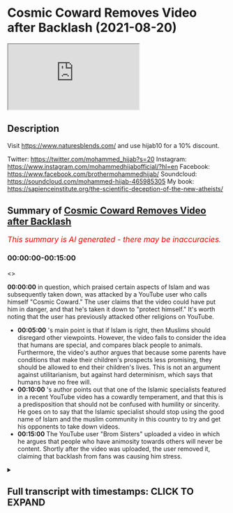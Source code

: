 # Cosmic Coward Removes Video after Backlash (2021-08-20)

<iframe loading='lazy' allow='autoplay' src='https://www.youtube.com/embed/G8Ia9BHpAQk'></iframe>

## Description

Visit <https://www.naturesblends.com/> and use hijab10 for a 10% discount.

Twitter: <https://twitter.com/mohammed_hijab?s=20>
Instagram: <https://www.instagram.com/mohammedhijabofficial/?hl=en>
Facebook: <https://www.facebook.com/brothermohammedhijab/>
Soundcloud: <https://soundcloud.com/mohammed-hijab-465985305>
My book: <https://sapienceinstitute.org/the-scientific-deception-of-the-new-atheists/>

## Summary of [Cosmic Coward Removes Video after Backlash](https://www.youtube.com/watch?v=G8Ia9BHpAQk)

*<span style="color:red; font-size:125%">This summary is AI generated - there may be inaccuracies</span>. [](/)*

### <a onclick="modifyYTiframeseektime('0')">00:00:00-00:15:00</a>

<>

**<a onclick="modifyYTiframeseektime('0')">00:00:00</a>**  in question, which praised certain aspects of Islam and was subsequently taken down, was attacked by a YouTube user who calls himself "Cosmic Coward." The user claims that the video could have put him in danger, and that he's taken it down to "protect himself." It's worth noting that the user has previously attacked other religions on YouTube.

* **<a onclick="modifyYTiframeseektime('300')">00:05:00</a>** 's main point is that if Islam is right, then Muslims should disregard other viewpoints. However, the video fails to consider the idea that humans are special, and compares black people to animals. Furthermore, the video's author argues that because some parents have conditions that make their children's prospects less promising, they should be allowed to end their children's lives. This is not an argument against utilitarianism, but against hard determinism, which says that humans have no free will.
* **<a onclick="modifyYTiframeseektime('600')">00:10:00</a>** 's author points out that one of the Islamic specialists featured in a recent YouTube video has a cowardly temperament, and that this is a predisposition that should not be confused with humility or sincerity. He goes on to say that the Islamic specialist should stop using the good name of Islam and the muslim community in this country to try and get his opponents to take down videos.
* **<a onclick="modifyYTiframeseektime('900')">00:15:00</a>** The YouTube user "Brom Sisters" uploaded a video in which he argues that people who have animosity towards others will never be content. Shortly after the video was uploaded, the user removed it, claiming that backlash from fans was causing him stress.

<details><summary><h2>Full transcript with timestamps: CLICK TO EXPAND</h2></summary>

<a onclick="modifyYTiframeseektime('0')">0:00:00</a> [Music]  
<a onclick="modifyYTiframeseektime('5')">0:00:05</a> is the hijab 10  
<a onclick="modifyYTiframeseektime('6')">0:00:06</a> discount code for 10 percent discount on  
<a onclick="modifyYTiframeseektime('9')">0:00:09</a> a wide range of products including  
<a onclick="modifyYTiframeseektime('11')">0:00:11</a> premium ethiopian black seed products  
<a onclick="modifyYTiframeseektime('13')">0:00:13</a> assalamu alaikum  
<a onclick="modifyYTiframeseektime('15')">0:00:15</a> how are you guys doing i'm joined it's  
<a onclick="modifyYTiframeseektime('17')">0:00:17</a> the champ champ connection here how are  
<a onclick="modifyYTiframeseektime('19')">0:00:19</a> you doing  
<a onclick="modifyYTiframeseektime('20')">0:00:20</a> [Laughter]  
<a onclick="modifyYTiframeseektime('23')">0:00:23</a> so much one letter can make such a big  
<a onclick="modifyYTiframeseektime('24')">0:00:24</a> difference  
<a onclick="modifyYTiframeseektime('27')">0:00:27</a> well one mistake can make such a big  
<a onclick="modifyYTiframeseektime('29')">0:00:29</a> difference and today we're going to be  
<a onclick="modifyYTiframeseektime('30')">0:00:30</a> talking about the the big mistake from  
<a onclick="modifyYTiframeseektime('32')">0:00:32</a> cosmic coward cosmic failure cosmic  
<a onclick="modifyYTiframeseektime('34')">0:00:34</a> coward call him whatever you want to  
<a onclick="modifyYTiframeseektime('36')">0:00:36</a> call him actually to be honest with you  
<a onclick="modifyYTiframeseektime('38')">0:00:38</a> just some time ago maybe it was before  
<a onclick="modifyYTiframeseektime('40')">0:00:40</a> maybe two three weeks ago i made a video  
<a onclick="modifyYTiframeseektime('42')">0:00:42</a> about him actually praising some of what  
<a onclick="modifyYTiframeseektime('44')">0:00:44</a> he was doing because  
<a onclick="modifyYTiframeseektime('45')">0:00:45</a> he was talking about how  
<a onclick="modifyYTiframeseektime('47')">0:00:47</a> voracious he didn't mention this kind of  
<a onclick="modifyYTiframeseektime('49')">0:00:49</a> language but he the contingency argument  
<a onclick="modifyYTiframeseektime('51')">0:00:51</a> was  
<a onclick="modifyYTiframeseektime('52')">0:00:52</a> and how he he sees it as  
<a onclick="modifyYTiframeseektime('54')">0:00:54</a> the absurdity of the infinite regression  
<a onclick="modifyYTiframeseektime('56')">0:00:56</a> whatever now  
<a onclick="modifyYTiframeseektime('58')">0:00:58</a> for some strange reason in fact that we  
<a onclick="modifyYTiframeseektime('60')">0:01:00</a> can both comment on he's decided to  
<a onclick="modifyYTiframeseektime('62')">0:01:02</a> attack the muslim community again yes  
<a onclick="modifyYTiframeseektime('65')">0:01:05</a> and before we talk about him attacking  
<a onclick="modifyYTiframeseektime('67')">0:01:07</a> the muslim community let's really  
<a onclick="modifyYTiframeseektime('69')">0:01:09</a> distinguish because the video that he  
<a onclick="modifyYTiframeseektime('70')">0:01:10</a> took down okay which he initially had up  
<a onclick="modifyYTiframeseektime('74')">0:01:14</a> was why is islam so sensitive or  
<a onclick="modifyYTiframeseektime('76')">0:01:16</a> something to that effect right yes  
<a onclick="modifyYTiframeseektime('78')">0:01:18</a> islam here he's not talking about if you  
<a onclick="modifyYTiframeseektime('80')">0:01:20</a> like the religion he's talking he is  
<a onclick="modifyYTiframeseektime('82')">0:01:22</a> talking about muslim people because he  
<a onclick="modifyYTiframeseektime('83')">0:01:23</a> actually mentions  
<a onclick="modifyYTiframeseektime('84')">0:01:24</a> muslims and their reactions to uh  
<a onclick="modifyYTiframeseektime('88')">0:01:28</a> certain things that provocations or  
<a onclick="modifyYTiframeseektime('89')">0:01:29</a> whatever it is  
<a onclick="modifyYTiframeseektime('91')">0:01:31</a> this ungrammatical use of the word islam  
<a onclick="modifyYTiframeseektime('95')">0:01:35</a> to refer to muslim people this  
<a onclick="modifyYTiframeseektime('97')">0:01:37</a> ungrammatical use  
<a onclick="modifyYTiframeseektime('99')">0:01:39</a> is a commonplace usage  
<a onclick="modifyYTiframeseektime('102')">0:01:42</a> among people on the alt-right people on  
<a onclick="modifyYTiframeseektime('103')">0:01:43</a> the even the far right  
<a onclick="modifyYTiframeseektime('105')">0:01:45</a> that try  
<a onclick="modifyYTiframeseektime('107')">0:01:47</a> maybe disguise their islamophobia  
<a onclick="modifyYTiframeseektime('108')">0:01:48</a> disguise their  
<a onclick="modifyYTiframeseektime('110')">0:01:50</a> the the hasty generalizations against  
<a onclick="modifyYTiframeseektime('113')">0:01:53</a> know it's like tommy robinson you know i  
<a onclick="modifyYTiframeseektime('114')">0:01:54</a> don't have a problem with the muslims  
<a onclick="modifyYTiframeseektime('115')">0:01:55</a> this is islam right right but to be  
<a onclick="modifyYTiframeseektime('118')">0:01:58</a> completely honest with you you mentioned  
<a onclick="modifyYTiframeseektime('119')">0:01:59</a> tommy robinson right  
<a onclick="modifyYTiframeseektime('121')">0:02:01</a> he wasn't as cowardly as this i mean he  
<a onclick="modifyYTiframeseektime('123')">0:02:03</a> wouldn't he wouldn't pop a video and  
<a onclick="modifyYTiframeseektime('124')">0:02:04</a> then put it down and say because of  
<a onclick="modifyYTiframeseektime('126')">0:02:06</a> safety concern you couldn't imagine that  
<a onclick="modifyYTiframeseektime('127')">0:02:07</a> that was nonsense yeah imagine imagine  
<a onclick="modifyYTiframeseektime('129')">0:02:09</a> totally put on a video yeah and putting  
<a onclick="modifyYTiframeseektime('131')">0:02:11</a> it taking it down at least he had a  
<a onclick="modifyYTiframeseektime('133')">0:02:13</a> degree of being rough and ready like you  
<a onclick="modifyYTiframeseektime('135')">0:02:15</a> know he had a certain level of  
<a onclick="modifyYTiframeseektime('138')">0:02:18</a> courageousness and you can say in the  
<a onclick="modifyYTiframeseektime('139')">0:02:19</a> twitter level he did a certain level of  
<a onclick="modifyYTiframeseektime('141')">0:02:21</a> courageousness that this little boy  
<a onclick="modifyYTiframeseektime('143')">0:02:23</a> doesn't unfortunately does not have they  
<a onclick="modifyYTiframeseektime('144')">0:02:24</a> do also have something in common you  
<a onclick="modifyYTiframeseektime('145')">0:02:25</a> know tommy robinson and katie hopkins  
<a onclick="modifyYTiframeseektime('148')">0:02:28</a> and all these people they have something  
<a onclick="modifyYTiframeseektime('149')">0:02:29</a> in common they use the fear factor yeah  
<a onclick="modifyYTiframeseektime('151')">0:02:31</a> and that's exactly what he's done it's  
<a onclick="modifyYTiframeseektime('152')">0:02:32</a> very strange because it's a fallacy of a  
<a onclick="modifyYTiframeseektime('154')">0:02:34</a> circular argument and it's a  
<a onclick="modifyYTiframeseektime('155')">0:02:35</a> self-fulfilled prophecy i'm not saying  
<a onclick="modifyYTiframeseektime('157')">0:02:37</a> he claimed these or  
<a onclick="modifyYTiframeseektime('158')">0:02:38</a> what i'm trying to say is he puts a  
<a onclick="modifyYTiframeseektime('160')">0:02:40</a> video up and he says why islam so  
<a onclick="modifyYTiframeseektime('162')">0:02:42</a> sensitive and you know muslims do all  
<a onclick="modifyYTiframeseektime('164')">0:02:44</a> kinds of burn places bomb places etc and  
<a onclick="modifyYTiframeseektime('166')">0:02:46</a> then it takes this video down so it's  
<a onclick="modifyYTiframeseektime('167')">0:02:47</a> like it's like it's pretty nice  
<a onclick="modifyYTiframeseektime('169')">0:02:49</a> i'm proving my own point but i made the  
<a onclick="modifyYTiframeseektime('170')">0:02:50</a> video it got about 300 000 views i'll  
<a onclick="modifyYTiframeseektime('172')">0:02:52</a> take it down now because i'm under fret  
<a onclick="modifyYTiframeseektime('174')">0:02:54</a> i mean was he under threat when he made  
<a onclick="modifyYTiframeseektime('176')">0:02:56</a> certain statements which you're going to  
<a onclick="modifyYTiframeseektime('177')">0:02:57</a> mention you know well actually you know  
<a onclick="modifyYTiframeseektime('178')">0:02:58</a> this is a good point because if he was  
<a onclick="modifyYTiframeseektime('180')">0:03:00</a> so scared about his safety why doesn't  
<a onclick="modifyYTiframeseektime('182')">0:03:02</a> he take his other video down which is  
<a onclick="modifyYTiframeseektime('184')">0:03:04</a> which he's actually insulting the  
<a onclick="modifyYTiframeseektime('185')">0:03:05</a> prophet muhammad  
<a onclick="modifyYTiframeseektime('186')">0:03:06</a> so he mounted quote and abused yes  
<a onclick="modifyYTiframeseektime('190')">0:03:10</a> he still got that one up so that one's  
<a onclick="modifyYTiframeseektime('192')">0:03:12</a> more dangerous if you're talking about  
<a onclick="modifyYTiframeseektime('193')">0:03:13</a> threat levels yeah i would have thought  
<a onclick="modifyYTiframeseektime('195')">0:03:15</a> that one would be the one to take down  
<a onclick="modifyYTiframeseektime('196')">0:03:16</a> or even worse according muslim woman in  
<a onclick="modifyYTiframeseektime('198')">0:03:18</a> bags yeah i mean i'm somalian women  
<a onclick="modifyYTiframeseektime('200')">0:03:20</a> somali women in bags is especially you  
<a onclick="modifyYTiframeseektime('202')">0:03:22</a> know me i'll be honest with you you've  
<a onclick="modifyYTiframeseektime('203')">0:03:23</a> got to be careful of the somalian  
<a onclick="modifyYTiframeseektime('204')">0:03:24</a> sisters you know what i'm saying  
<a onclick="modifyYTiframeseektime('206')">0:03:26</a> i'm telling you you know especially if  
<a onclick="modifyYTiframeseektime('207')">0:03:27</a> you're saying they're in bed some other  
<a onclick="modifyYTiframeseektime('208')">0:03:28</a> sisters can you know give you a little  
<a onclick="modifyYTiframeseektime('210')">0:03:30</a> you know the point here is this you was  
<a onclick="modifyYTiframeseektime('212')">0:03:32</a> brave then yeah what have you become a  
<a onclick="modifyYTiframeseektime('213')">0:03:33</a> coward now is it what the meat that  
<a onclick="modifyYTiframeseektime('215')">0:03:35</a> you're not eating you're vegan now is it  
<a onclick="modifyYTiframeseektime('216')">0:03:36</a> has an effect on your testosterone  
<a onclick="modifyYTiframeseektime('220')">0:03:40</a> is it that is it the the b12 and the  
<a onclick="modifyYTiframeseektime('222')">0:03:42</a> iron deficiency that oxygen doesn't  
<a onclick="modifyYTiframeseektime('223')">0:03:43</a> happen  
<a onclick="modifyYTiframeseektime('224')">0:03:44</a> what is  
<a onclick="modifyYTiframeseektime('226')">0:03:46</a> let's say something right yeah some  
<a onclick="modifyYTiframeseektime('227')">0:03:47</a> muslims will come and say why are you  
<a onclick="modifyYTiframeseektime('228')">0:03:48</a> treating this guy like this and it's the  
<a onclick="modifyYTiframeseektime('229')">0:03:49</a> same muslims that they don't mind being  
<a onclick="modifyYTiframeseektime('231')">0:03:51</a> slapped up quite frankly  
<a onclick="modifyYTiframeseektime('233')">0:03:53</a> and to be honest that's you guys yeah  
<a onclick="modifyYTiframeseektime('235')">0:03:55</a> yeah yeah this man  
<a onclick="modifyYTiframeseektime('237')">0:03:57</a> is language yeah look this man clearly  
<a onclick="modifyYTiframeseektime('239')">0:03:59</a> doesn't mind throwing you and your  
<a onclick="modifyYTiframeseektime('240')">0:04:00</a> family and your community under the bus  
<a onclick="modifyYTiframeseektime('242')">0:04:02</a> okay he's done that already how many  
<a onclick="modifyYTiframeseektime('244')">0:04:04</a> videos does he have to make not just  
<a onclick="modifyYTiframeseektime('245')">0:04:05</a> about islam yeah and about the prophet  
<a onclick="modifyYTiframeseektime('247')">0:04:07</a> muhammad but about you and your  
<a onclick="modifyYTiframeseektime('249')">0:04:09</a> community and how you act he's hastily  
<a onclick="modifyYTiframeseektime('251')">0:04:11</a> generalizing 1.8 billion people exactly  
<a onclick="modifyYTiframeseektime('253')">0:04:13</a> you know speaking about islam  
<a onclick="modifyYTiframeseektime('255')">0:04:15</a> really intending muslims and he  
<a onclick="modifyYTiframeseektime('256')">0:04:16</a> mentioned the word muslims few times in  
<a onclick="modifyYTiframeseektime('258')">0:04:18</a> the video now of course and the funny  
<a onclick="modifyYTiframeseektime('259')">0:04:19</a> thing is is his comeback he makes it  
<a onclick="modifyYTiframeseektime('261')">0:04:21</a> very clear which is very bizarre i'm he  
<a onclick="modifyYTiframeseektime('263')">0:04:23</a> goes cosmic is back why are you not back  
<a onclick="modifyYTiframeseektime('265')">0:04:25</a> with the video attacking christianity  
<a onclick="modifyYTiframeseektime('267')">0:04:27</a> have you got is that on twitter he said  
<a onclick="modifyYTiframeseektime('268')">0:04:28</a> he deleted it oh he deleted it on  
<a onclick="modifyYTiframeseektime('270')">0:04:30</a> twitter  
<a onclick="modifyYTiframeseektime('271')">0:04:31</a> what i remember what he showed me was  
<a onclick="modifyYTiframeseektime('272')">0:04:32</a> that he was saying something effect of  
<a onclick="modifyYTiframeseektime('274')">0:04:34</a> um  
<a onclick="modifyYTiframeseektime('274')">0:04:34</a> the old cosmic and here's one for you  
<a onclick="modifyYTiframeseektime('276')">0:04:36</a> guys no no that's what i'm trying to do  
<a onclick="modifyYTiframeseektime('278')">0:04:38</a> it's like the fans were saying can we  
<a onclick="modifyYTiframeseektime('280')">0:04:40</a> get exactly what you said he i i've got  
<a onclick="modifyYTiframeseektime('282')">0:04:42</a> it here  
<a onclick="modifyYTiframeseektime('283')">0:04:43</a> yeah because from what i know he was  
<a onclick="modifyYTiframeseektime('285')">0:04:45</a> basically saying like you guys were  
<a onclick="modifyYTiframeseektime('287')">0:04:47</a> asking here's the old cosmic background  
<a onclick="modifyYTiframeseektime('289')">0:04:49</a> because people fed up with his vegan  
<a onclick="modifyYTiframeseektime('290')">0:04:50</a> videos  
<a onclick="modifyYTiframeseektime('291')">0:04:51</a> so the thing is if you can find that  
<a onclick="modifyYTiframeseektime('293')">0:04:53</a> i got it here i got it i got it i got it  
<a onclick="modifyYTiframeseektime('294')">0:04:54</a> right he goes people keep telling me  
<a onclick="modifyYTiframeseektime('296')">0:04:56</a> that they miss the old skeptic yeah  
<a onclick="modifyYTiframeseektime('298')">0:04:58</a> well here you go here you go i guess so  
<a onclick="modifyYTiframeseektime('300')">0:05:00</a> it's like he's a slave to his uh exactly  
<a onclick="modifyYTiframeseektime('302')">0:05:02</a> no need to not only that it just shows  
<a onclick="modifyYTiframeseektime('304')">0:05:04</a> how islamophobic you are because you  
<a onclick="modifyYTiframeseektime('307')">0:05:07</a> coming back mean it didn't mean that hey  
<a onclick="modifyYTiframeseektime('309')">0:05:09</a> cosmic's back with um you know an  
<a onclick="modifyYTiframeseektime('311')">0:05:11</a> intellectual  
<a onclick="modifyYTiframeseektime('312')">0:05:12</a> and scrutinizing whatever it may be  
<a onclick="modifyYTiframeseektime('314')">0:05:14</a> different topics he discusses with he  
<a onclick="modifyYTiframeseektime('316')">0:05:16</a> goes straight for islam absolutely and  
<a onclick="modifyYTiframeseektime('318')">0:05:18</a> why why islam  
<a onclick="modifyYTiframeseektime('320')">0:05:20</a> and he got a big backlash from his  
<a onclick="modifyYTiframeseektime('321')">0:05:21</a> followers  
<a onclick="modifyYTiframeseektime('322')">0:05:22</a> even saw them  
<a onclick="modifyYTiframeseektime('325')">0:05:25</a> which i'll tell you is actually  
<a onclick="modifyYTiframeseektime('326')">0:05:26</a> something in the quran this video fails  
<a onclick="modifyYTiframeseektime('328')">0:05:28</a> to consider the fundamental point yeah  
<a onclick="modifyYTiframeseektime('330')">0:05:30</a> what if islam was actually right if if  
<a onclick="modifyYTiframeseektime('333')">0:05:33</a> if muhammad was actually allah's prophet  
<a onclick="modifyYTiframeseektime('336')">0:05:36</a> they would be justified in in  
<a onclick="modifyYTiframeseektime('337')">0:05:37</a> disregarding other viewpoints  
<a onclick="modifyYTiframeseektime('341')">0:05:41</a> yeah so the point is that is a good  
<a onclick="modifyYTiframeseektime('342')">0:05:42</a> point because the thing is this is not  
<a onclick="modifyYTiframeseektime('344')">0:05:44</a> actually a logical argument against  
<a onclick="modifyYTiframeseektime('346')">0:05:46</a> islam he's just trying to create a shock  
<a onclick="modifyYTiframeseektime('348')">0:05:48</a> factor yes against islam but then if we  
<a onclick="modifyYTiframeseektime('350')">0:05:50</a> want to create shock factors he's he's  
<a onclick="modifyYTiframeseektime('352')">0:05:52</a> had peter singer who's one of the  
<a onclick="modifyYTiframeseektime('354')">0:05:54</a> leading utilitarians  
<a onclick="modifyYTiframeseektime('356')">0:05:56</a> um  
<a onclick="modifyYTiframeseektime('357')">0:05:57</a> he actually he's one of the top  
<a onclick="modifyYTiframeseektime('359')">0:05:59</a> scholars of utilitarianism and and he  
<a onclick="modifyYTiframeseektime('362')">0:06:02</a> mentions  
<a onclick="modifyYTiframeseektime('363')">0:06:03</a> you know let me actually get exactly  
<a onclick="modifyYTiframeseektime('365')">0:06:05</a> what he mentions he compares basically  
<a onclick="modifyYTiframeseektime('367')">0:06:07</a> black people african people slaves  
<a onclick="modifyYTiframeseektime('370')">0:06:10</a> in the slave trade to animal suffering  
<a onclick="modifyYTiframeseektime('372')">0:06:12</a> and he's got this in his channel right  
<a onclick="modifyYTiframeseektime('374')">0:06:14</a> he doesn't even challenge it enough  
<a onclick="modifyYTiframeseektime('376')">0:06:16</a> because remember they don't take the  
<a onclick="modifyYTiframeseektime('378')">0:06:18</a> premise of human exceptionalism for  
<a onclick="modifyYTiframeseektime('380')">0:06:20</a> granted the idea that human is special  
<a onclick="modifyYTiframeseektime('381')">0:06:21</a> is differentiate from the animal uh the  
<a onclick="modifyYTiframeseektime('384')">0:06:24</a> human being is the friendship from an  
<a onclick="modifyYTiframeseektime('385')">0:06:25</a> animal that's obviously we believe in  
<a onclick="modifyYTiframeseektime('387')">0:06:27</a> that  
<a onclick="modifyYTiframeseektime('388')">0:06:28</a> we believe in the quran  
<a onclick="modifyYTiframeseektime('392')">0:06:32</a> you know the quran states that we have  
<a onclick="modifyYTiframeseektime('394')">0:06:34</a> exalted  
<a onclick="modifyYTiframeseektime('395')">0:06:35</a> the child of adam we have exalted human  
<a onclick="modifyYTiframeseektime('397')">0:06:37</a> being yeah  
<a onclick="modifyYTiframeseektime('398')">0:06:38</a> you know  
<a onclick="modifyYTiframeseektime('399')">0:06:39</a> this is human exceptionalism in the  
<a onclick="modifyYTiframeseektime('401')">0:06:41</a> quran we have an uh you know a moral  
<a onclick="modifyYTiframeseektime('404')">0:06:44</a> human exceptionism they don't have it so  
<a onclick="modifyYTiframeseektime('406')">0:06:46</a> they can compare black people no problem  
<a onclick="modifyYTiframeseektime('408')">0:06:48</a> with animals  
<a onclick="modifyYTiframeseektime('409')">0:06:49</a> they have track record of doing this  
<a onclick="modifyYTiframeseektime('410')">0:06:50</a> kind of thing um talking about somali  
<a onclick="modifyYTiframeseektime('412')">0:06:52</a> and women african people you know and  
<a onclick="modifyYTiframeseektime('415')">0:06:55</a> these kind of things and that shows the  
<a onclick="modifyYTiframeseektime('417')">0:06:57</a> extent to which that they have this kind  
<a onclick="modifyYTiframeseektime('418')">0:06:58</a> of western gaze orientalizing  
<a onclick="modifyYTiframeseektime('420')">0:07:00</a> orientalizing you know uh looking at  
<a onclick="modifyYTiframeseektime('422')">0:07:02</a> these other look why don't you compare  
<a onclick="modifyYTiframeseektime('424')">0:07:04</a> white people with uh with animals why  
<a onclick="modifyYTiframeseektime('426')">0:07:06</a> did i have to be the african example  
<a onclick="modifyYTiframeseektime('428')">0:07:08</a> you know that's right you know and  
<a onclick="modifyYTiframeseektime('430')">0:07:10</a> there's there's another thing as well  
<a onclick="modifyYTiframeseektime('431')">0:07:11</a> which i wish i want to add on on this  
<a onclick="modifyYTiframeseektime('433')">0:07:13</a> point which is that um  
<a onclick="modifyYTiframeseektime('436')">0:07:16</a> peter singer since we're talking about  
<a onclick="modifyYTiframeseektime('437')">0:07:17</a> him right listen to what he says this is  
<a onclick="modifyYTiframeseektime('439')">0:07:19</a> something that um he writes in his book  
<a onclick="modifyYTiframeseektime('442')">0:07:22</a> it's called practical ethics yeah  
<a onclick="modifyYTiframeseektime('444')">0:07:24</a> he says he he says this man that he had  
<a onclick="modifyYTiframeseektime('446')">0:07:26</a> on his podcast and he didn't even  
<a onclick="modifyYTiframeseektime('448')">0:07:28</a> challenge him all these points by the  
<a onclick="modifyYTiframeseektime('449')">0:07:29</a> way it's one of the most can we talk  
<a onclick="modifyYTiframeseektime('450')">0:07:30</a> about shock factor he's creating this  
<a onclick="modifyYTiframeseektime('453')">0:07:33</a> this this monster of the muslim world  
<a onclick="modifyYTiframeseektime('455')">0:07:35</a> and the monster of islam  
<a onclick="modifyYTiframeseektime('459')">0:07:39</a> the the the very um  
<a onclick="modifyYTiframeseektime('462')">0:07:42</a> school of thought if you like ethical  
<a onclick="modifyYTiframeseektime('464')">0:07:44</a> school of thought which he sympathizes  
<a onclick="modifyYTiframeseektime('466')">0:07:46</a> with  
<a onclick="modifyYTiframeseektime('467')">0:07:47</a> and has people coming on who are  
<a onclick="modifyYTiframeseektime('469')">0:07:49</a> scholars off right in fact leading  
<a onclick="modifyYTiframeseektime('471')">0:07:51</a> scholars off  
<a onclick="modifyYTiframeseektime('472')">0:07:52</a> this is what ps uh singer says listen he  
<a onclick="modifyYTiframeseektime('475')">0:07:55</a> says the child's life  
<a onclick="modifyYTiframeseektime('477')">0:07:57</a> prospects significantly less promising  
<a onclick="modifyYTiframeseektime('479')">0:07:59</a> than those of a normal child  
<a onclick="modifyYTiframeseektime('481')">0:08:01</a> and then he says he has argued that  
<a onclick="modifyYTiframeseektime('482')">0:08:02</a> parents are those children this is not  
<a onclick="modifyYTiframeseektime('484')">0:08:04</a> his words but this is what the person is  
<a onclick="modifyYTiframeseektime('485')">0:08:05</a> writing in the in the article  
<a onclick="modifyYTiframeseektime('487')">0:08:07</a> of those with those conditions should be  
<a onclick="modifyYTiframeseektime('489')">0:08:09</a> allowed to end the child's life and it's  
<a onclick="modifyYTiframeseektime('490')">0:08:10</a> in the guardian this is not an argument  
<a onclick="modifyYTiframeseektime('492')">0:08:12</a> against utilitarianism as being right or  
<a onclick="modifyYTiframeseektime('494')">0:08:14</a> wrong  
<a onclick="modifyYTiframeseektime('495')">0:08:15</a> likewise mentioning the classical laws  
<a onclick="modifyYTiframeseektime('497')">0:08:17</a> of apostasy is not an argument of islam  
<a onclick="modifyYTiframeseektime('499')">0:08:19</a> being right and wrong yeah  
<a onclick="modifyYTiframeseektime('501')">0:08:21</a> even if look if we accept his premise  
<a onclick="modifyYTiframeseektime('503')">0:08:23</a> muslims and islam are sensitive yeah  
<a onclick="modifyYTiframeseektime('505')">0:08:25</a> does that make them wrong exactly it  
<a onclick="modifyYTiframeseektime('507')">0:08:27</a> doesn't you see now you have to with  
<a onclick="modifyYTiframeseektime('509')">0:08:29</a> your subjective morality  
<a onclick="modifyYTiframeseektime('511')">0:08:31</a> you have to now prove that being  
<a onclick="modifyYTiframeseektime('512')">0:08:32</a> sensitive  
<a onclick="modifyYTiframeseektime('513')">0:08:33</a> is he not hardcore  
<a onclick="modifyYTiframeseektime('515')">0:08:35</a> right good point before this that's the  
<a onclick="modifyYTiframeseektime('517')">0:08:37</a> case  
<a onclick="modifyYTiframeseektime('522')">0:08:42</a> but this point here was yeah  
<a onclick="modifyYTiframeseektime('524')">0:08:44</a> that's a very good point but the if he  
<a onclick="modifyYTiframeseektime('526')">0:08:46</a> hasn't gone objective standard yeah on  
<a onclick="modifyYTiframeseektime('528')">0:08:48</a> what basis is  
<a onclick="modifyYTiframeseektime('530')">0:08:50</a> can he prove yeah that  
<a onclick="modifyYTiframeseektime('532')">0:08:52</a> being almost being sensitive in his  
<a onclick="modifyYTiframeseektime('534')">0:08:54</a> words is a bad thing and if it's not  
<a onclick="modifyYTiframeseektime('535')">0:08:55</a> about things that's a superfluous it's  
<a onclick="modifyYTiframeseektime('537')">0:08:57</a> superfluous  
<a onclick="modifyYTiframeseektime('539')">0:08:59</a> absolutely not so the second thing you  
<a onclick="modifyYTiframeseektime('541')">0:09:01</a> should mention is very good point which  
<a onclick="modifyYTiframeseektime('543')">0:09:03</a> is that he is determined he's a hard  
<a onclick="modifyYTiframeseektime('545')">0:09:05</a> determinist  
<a onclick="modifyYTiframeseektime('546')">0:09:06</a> hard determinist really don't have a  
<a onclick="modifyYTiframeseektime('548')">0:09:08</a> case to make about morality at all  
<a onclick="modifyYTiframeseektime('550')">0:09:10</a> because hard determinists are saying  
<a onclick="modifyYTiframeseektime('551')">0:09:11</a> basically let's explain this they're  
<a onclick="modifyYTiframeseektime('553')">0:09:13</a> they are saying that there's an  
<a onclick="modifyYTiframeseektime('554')">0:09:14</a> antecedent causal chain  
<a onclick="modifyYTiframeseektime('557')">0:09:17</a> of uh uh you know of causes before  
<a onclick="modifyYTiframeseektime('560')">0:09:20</a> that basically render what's happening  
<a onclick="modifyYTiframeseektime('562')">0:09:22</a> with the human being as some kind of  
<a onclick="modifyYTiframeseektime('563')">0:09:23</a> ventriloquism right we are forced to do  
<a onclick="modifyYTiframeseektime('567')">0:09:27</a> what we are doing even the thoughts that  
<a onclick="modifyYTiframeseektime('568')">0:09:28</a> i have i am forced to have them i don't  
<a onclick="modifyYTiframeseektime('570')">0:09:30</a> have any free will at all  
<a onclick="modifyYTiframeseektime('573')">0:09:33</a> this is the argument that sam harris  
<a onclick="modifyYTiframeseektime('574')">0:09:34</a> made and daniel dennett who's a  
<a onclick="modifyYTiframeseektime('576')">0:09:36</a> compatibilist he refutes him on this  
<a onclick="modifyYTiframeseektime('578')">0:09:38</a> actually right the point i'm making is  
<a onclick="modifyYTiframeseektime('579')">0:09:39</a> if you are a determinist you have no  
<a onclick="modifyYTiframeseektime('581')">0:09:41</a> claim to morality at all and not only  
<a onclick="modifyYTiframeseektime('583')">0:09:43</a> that you can't put blame on anyone yes  
<a onclick="modifyYTiframeseektime('585')">0:09:45</a> like you've mentioned right you just  
<a onclick="modifyYTiframeseektime('586')">0:09:46</a> said this  
<a onclick="modifyYTiframeseektime('587')">0:09:47</a> because if you put blame on what basis  
<a onclick="modifyYTiframeseektime('589')">0:09:49</a> they are being forced by antecedent  
<a onclick="modifyYTiframeseektime('591')">0:09:51</a> causal uh things so  
<a onclick="modifyYTiframeseektime('593')">0:09:53</a> the the video is sloppy i think he knows  
<a onclick="modifyYTiframeseektime('596')">0:09:56</a> because i mean he says he's especially  
<a onclick="modifyYTiframeseektime('599')">0:09:59</a> he told sabor ahmed you know he told me  
<a onclick="modifyYTiframeseektime('601')">0:10:01</a> he wants to specialize in islam and in  
<a onclick="modifyYTiframeseektime('603')">0:10:03</a> the video that you refuted in a very  
<a onclick="modifyYTiframeseektime('604')">0:10:04</a> good way by the way and i i suggest  
<a onclick="modifyYTiframeseektime('606')">0:10:06</a> everyone goes on your channel and watch  
<a onclick="modifyYTiframeseektime('607')">0:10:07</a> the video because it's more detailed  
<a onclick="modifyYTiframeseektime('608')">0:10:08</a> than this one  
<a onclick="modifyYTiframeseektime('610')">0:10:10</a> because he tried putting the video down  
<a onclick="modifyYTiframeseektime('611')">0:10:11</a> i suggest people go on his channel and  
<a onclick="modifyYTiframeseektime('613')">0:10:13</a> see what kind of ridiculous comments he  
<a onclick="modifyYTiframeseektime('614')">0:10:14</a> made and ali that was refuting him so  
<a onclick="modifyYTiframeseektime('616')">0:10:16</a> rahman  
<a onclick="modifyYTiframeseektime('618')">0:10:18</a> he is a  
<a onclick="modifyYTiframeseektime('620')">0:10:20</a> islamic specialist he wants to  
<a onclick="modifyYTiframeseektime('621')">0:10:21</a> specialize in islam and the university  
<a onclick="modifyYTiframeseektime('622')">0:10:22</a> of oxford right  
<a onclick="modifyYTiframeseektime('623')">0:10:23</a> but then but then as you mentioned in  
<a onclick="modifyYTiframeseektime('625')">0:10:25</a> your video near the end of the video  
<a onclick="modifyYTiframeseektime('628')">0:10:28</a> he says in the quran there's some kind  
<a onclick="modifyYTiframeseektime('629')">0:10:29</a> of punishment for apostles in the quran  
<a onclick="modifyYTiframeseektime('630')">0:10:30</a> right yeah there is nothing  
<a onclick="modifyYTiframeseektime('632')">0:10:32</a> this shows you haven't even read the  
<a onclick="modifyYTiframeseektime('633')">0:10:33</a> quran yeah how can you specialize yeah  
<a onclick="modifyYTiframeseektime('636')">0:10:36</a> you haven't even read it in english  
<a onclick="modifyYTiframeseektime('637')">0:10:37</a> exactly yeah forget about memorizing it  
<a onclick="modifyYTiframeseektime('639')">0:10:39</a> yeah forget about memorizing it we're  
<a onclick="modifyYTiframeseektime('642')">0:10:42</a> we're told off we're not memorizing it  
<a onclick="modifyYTiframeseektime('643')">0:10:43</a> properly not only that and he believes  
<a onclick="modifyYTiframeseektime('644')">0:10:44</a> he believes which had refuted that  
<a onclick="modifyYTiframeseektime('647')">0:10:47</a> non-muslims have to have unconditional  
<a onclick="modifyYTiframeseektime('649')">0:10:49</a> love to the prophet and we know one  
<a onclick="modifyYTiframeseektime('651')">0:10:51</a> example of the treaty of  
<a onclick="modifyYTiframeseektime('652')">0:10:52</a> that when um  
<a onclick="modifyYTiframeseektime('655')">0:10:55</a> the treaty done with right right  
<a onclick="modifyYTiframeseektime('657')">0:10:57</a> um  
<a onclick="modifyYTiframeseektime('658')">0:10:58</a> uh  
<a onclick="modifyYTiframeseektime('661')">0:11:01</a> he came and he said we don't see you as  
<a onclick="modifyYTiframeseektime('662')">0:11:02</a> a prophet of god and he said to ali the  
<a onclick="modifyYTiframeseektime('664')">0:11:04</a> process take my name off ali didn't even  
<a onclick="modifyYTiframeseektime('667')">0:11:07</a> even want to take you off i think he  
<a onclick="modifyYTiframeseektime('668')">0:11:08</a> knows this  
<a onclick="modifyYTiframeseektime('670')">0:11:10</a> come on  
<a onclick="modifyYTiframeseektime('671')">0:11:11</a> no no i think no i'm not giving him an  
<a onclick="modifyYTiframeseektime('673')">0:11:13</a> excuse you are i'm saying that someone  
<a onclick="modifyYTiframeseektime('675')">0:11:15</a> who goes to university of oxford he  
<a onclick="modifyYTiframeseektime('676')">0:11:16</a> doesn't know someone who no but you know  
<a onclick="modifyYTiframeseektime('678')">0:11:18</a> maybe it's true maybe but i'm sure he  
<a onclick="modifyYTiframeseektime('680')">0:11:20</a> has not been taught to this effect this  
<a onclick="modifyYTiframeseektime('682')">0:11:22</a> is this is not just a shame to him it's  
<a onclick="modifyYTiframeseektime('684')">0:11:24</a> a shame to the institution it's a shame  
<a onclick="modifyYTiframeseektime('686')">0:11:26</a> to the university that that he studied  
<a onclick="modifyYTiframeseektime('688')">0:11:28</a> in you cannot shame your university like  
<a onclick="modifyYTiframeseektime('690')">0:11:30</a> this by by speaking about islam in such  
<a onclick="modifyYTiframeseektime('693')">0:11:33</a> a way that you don't even know you're  
<a onclick="modifyYTiframeseektime('695')">0:11:35</a> mentioning things that are in the holy  
<a onclick="modifyYTiframeseektime('696')">0:11:36</a> book well maybe that's why  
<a onclick="modifyYTiframeseektime('697')">0:11:37</a> i'm not even in the holy well maybe  
<a onclick="modifyYTiframeseektime('698')">0:11:38</a> maybe that was i think he's a very  
<a onclick="modifyYTiframeseektime('700')">0:11:40</a> clever man he took the video down and  
<a onclick="modifyYTiframeseektime('701')">0:11:41</a> blamed on security reasons because if  
<a onclick="modifyYTiframeseektime('703')">0:11:43</a> you think about it there's too many  
<a onclick="modifyYTiframeseektime('704')">0:11:44</a> fallacies everyone does it yeah if you  
<a onclick="modifyYTiframeseektime('706')">0:11:46</a> have two options you're going to be  
<a onclick="modifyYTiframeseektime('707')">0:11:47</a> intellectually dishonest and embarrass  
<a onclick="modifyYTiframeseektime('709')">0:11:49</a> yourself and we know he doesn't like  
<a onclick="modifyYTiframeseektime('710')">0:11:50</a> scrutiny yeah because of course  
<a onclick="modifyYTiframeseektime('712')">0:11:52</a> yeah or you're going to say you know  
<a onclick="modifyYTiframeseektime('713')">0:11:53</a> what actually  
<a onclick="modifyYTiframeseektime('714')">0:11:54</a> what does everyone like what's  
<a onclick="modifyYTiframeseektime('717')">0:11:57</a> i had to take it down oh my gosh  
<a onclick="modifyYTiframeseektime('719')">0:11:59</a> cosmic's video was good but he took it  
<a onclick="modifyYTiframeseektime('720')">0:12:00</a> down with difference that's what the  
<a onclick="modifyYTiframeseektime('721')">0:12:01</a> hell he flipped and he's a coward  
<a onclick="modifyYTiframeseektime('723')">0:12:03</a> because and this is the last thing why  
<a onclick="modifyYTiframeseektime('724')">0:12:04</a> is if he lost his food too much freedom  
<a onclick="modifyYTiframeseektime('726')">0:12:06</a> speech so much why is he coming  
<a onclick="modifyYTiframeseektime('728')">0:12:08</a> practically desperately in a desperate  
<a onclick="modifyYTiframeseektime('730')">0:12:10</a> scurry trying to get me to take a video  
<a onclick="modifyYTiframeseektime('731')">0:12:11</a> down yeah a small video of him in sabor  
<a onclick="modifyYTiframeseektime('733')">0:12:13</a> ahmad yeah where ah schools him  
<a onclick="modifyYTiframeseektime('735')">0:12:15</a> basically right uh atheists rattled why  
<a onclick="modifyYTiframeseektime('738')">0:12:18</a> blaming him  
<a onclick="modifyYTiframeseektime('741')">0:12:21</a> he was threatening me illegally i said  
<a onclick="modifyYTiframeseektime('743')">0:12:23</a> okay look what is it  
<a onclick="modifyYTiframeseektime('745')">0:12:25</a> we went through a privacy thing we went  
<a onclick="modifyYTiframeseektime('746')">0:12:26</a> through a whole process  
<a onclick="modifyYTiframeseektime('747')">0:12:27</a> he lost sorry that youtube against him  
<a onclick="modifyYTiframeseektime('750')">0:12:30</a> my video is still up it's on a hundred  
<a onclick="modifyYTiframeseektime('751')">0:12:31</a> thousand views almost yeah yeah yeah  
<a onclick="modifyYTiframeseektime('753')">0:12:33</a> that's why he wants to give that to a  
<a onclick="modifyYTiframeseektime('754')">0:12:34</a> million that's it that's good yeah yeah  
<a onclick="modifyYTiframeseektime('756')">0:12:36</a> so so if he wants freedom of speech so  
<a onclick="modifyYTiframeseektime('757')">0:12:37</a> much why is he so desperate to have  
<a onclick="modifyYTiframeseektime('760')">0:12:40</a> things in his control  
<a onclick="modifyYTiframeseektime('762')">0:12:42</a> like he was trying to get the debate in  
<a onclick="modifyYTiframeseektime('763')">0:12:43</a> his control for so long or get things  
<a onclick="modifyYTiframeseektime('766')">0:12:46</a> taken down which are not in his favor  
<a onclick="modifyYTiframeseektime('767')">0:12:47</a> he's thin skinned and you know what i  
<a onclick="modifyYTiframeseektime('769')">0:12:49</a> think he's doing he's basically pro he's  
<a onclick="modifyYTiframeseektime('771')">0:12:51</a> projecting and he has to ask himself  
<a onclick="modifyYTiframeseektime('773')">0:12:53</a> maybe he can think about himself is he  
<a onclick="modifyYTiframeseektime('775')">0:12:55</a> projecting put this in a question format  
<a onclick="modifyYTiframeseektime('777')">0:12:57</a> are you projecting your own securities  
<a onclick="modifyYTiframeseektime('778')">0:12:58</a> onto the muslim community are you  
<a onclick="modifyYTiframeseektime('780')">0:13:00</a> projecting  
<a onclick="modifyYTiframeseektime('781')">0:13:01</a> are you um scapegoating the muslim  
<a onclick="modifyYTiframeseektime('783')">0:13:03</a> community are you trying to create what  
<a onclick="modifyYTiframeseektime('785')">0:13:05</a> what um edward said called didactic  
<a onclick="modifyYTiframeseektime('787')">0:13:07</a> representation you know where you have a  
<a onclick="modifyYTiframeseektime('789')">0:13:09</a> good guy and a bad guy and this is the  
<a onclick="modifyYTiframeseektime('792')">0:13:12</a> trope of the orientalist and this is the  
<a onclick="modifyYTiframeseektime('794')">0:13:14</a> narrative of the right wing he's  
<a onclick="modifyYTiframeseektime('796')">0:13:16</a> unfortunately he's put he's put forward  
<a onclick="modifyYTiframeseektime('798')">0:13:18</a> the the narrative the hasty  
<a onclick="modifyYTiframeseektime('799')">0:13:19</a> generalization the right wing yeah  
<a onclick="modifyYTiframeseektime('801')">0:13:21</a> unfortunately he's not being able to  
<a onclick="modifyYTiframeseektime('802')">0:13:22</a> substantiate it and uh your refutation  
<a onclick="modifyYTiframeseektime('805')">0:13:25</a> refer people to your reputation uh for  
<a onclick="modifyYTiframeseektime('807')">0:13:27</a> more information at the end guys yeah  
<a onclick="modifyYTiframeseektime('809')">0:13:29</a> and i think that's it man you can very  
<a onclick="modifyYTiframeseektime('810')">0:13:30</a> clearly see and people are bored of this  
<a onclick="modifyYTiframeseektime('812')">0:13:32</a> and we can see right through you um and  
<a onclick="modifyYTiframeseektime('814')">0:13:34</a> that's it guys hope you enjoyed the  
<a onclick="modifyYTiframeseektime('815')">0:13:35</a> video one last thing i want to say to  
<a onclick="modifyYTiframeseektime('816')">0:13:36</a> people this is what is the last thing  
<a onclick="modifyYTiframeseektime('817')">0:13:37</a> i'll say  
<a onclick="modifyYTiframeseektime('818')">0:13:38</a> please guys yeah there's something in  
<a onclick="modifyYTiframeseektime('820')">0:13:40</a> the religion and even if you don't want  
<a onclick="modifyYTiframeseektime('822')">0:13:42</a> to label it formally it's called  
<a onclick="modifyYTiframeseektime('824')">0:13:44</a> it's where you disassociate not just  
<a onclick="modifyYTiframeseektime('827')">0:13:47</a> with people not just with ideas but with  
<a onclick="modifyYTiframeseektime('828')">0:13:48</a> people as well someone who's so  
<a onclick="modifyYTiframeseektime('831')">0:13:51</a> so forthright in their to be honest with  
<a onclick="modifyYTiframeseektime('834')">0:13:54</a> the arrogance against not just islam but  
<a onclick="modifyYTiframeseektime('835')">0:13:55</a> the muslim community themselves  
<a onclick="modifyYTiframeseektime('838')">0:13:58</a> we have been nice to this guy whenever i  
<a onclick="modifyYTiframeseektime('839')">0:13:59</a> put a video you know and i mentioned  
<a onclick="modifyYTiframeseektime('841')">0:14:01</a> something good about him the muslim  
<a onclick="modifyYTiframeseektime('842')">0:14:02</a> people in the comment section are very  
<a onclick="modifyYTiframeseektime('844')">0:14:04</a> very  
<a onclick="modifyYTiframeseektime('845')">0:14:05</a> i would say accommodating to him making  
<a onclick="modifyYTiframeseektime('847')">0:14:07</a> dua for him supplicating for him hoping  
<a onclick="modifyYTiframeseektime('849')">0:14:09</a> that you know he understands that his  
<a onclick="modifyYTiframeseektime('850')">0:14:10</a> ignorance is alleviated and so on  
<a onclick="modifyYTiframeseektime('852')">0:14:12</a> but now enough is enough  
<a onclick="modifyYTiframeseektime('854')">0:14:14</a> this guy clearly is trying to use our  
<a onclick="modifyYTiframeseektime('856')">0:14:16</a> good name and our kindness he's taking  
<a onclick="modifyYTiframeseektime('858')">0:14:18</a> kindness for weakness and you know the  
<a onclick="modifyYTiframeseektime('860')">0:14:20</a> thing that stops people like this  
<a onclick="modifyYTiframeseektime('861')">0:14:21</a> because i think i know what's going on  
<a onclick="modifyYTiframeseektime('863')">0:14:23</a> here i just want to end with this really  
<a onclick="modifyYTiframeseektime('866')">0:14:26</a> just because someone has a um a cowardly  
<a onclick="modifyYTiframeseektime('868')">0:14:28</a> temperament a cowardly he's got a  
<a onclick="modifyYTiframeseektime('870')">0:14:30</a> cowardly temperament right  
<a onclick="modifyYTiframeseektime('872')">0:14:32</a> he's a passive cowardly temperament he's  
<a onclick="modifyYTiframeseektime('874')">0:14:34</a> he's a bit me  
<a onclick="modifyYTiframeseektime('875')">0:14:35</a> that is a meek and cowardly temperament  
<a onclick="modifyYTiframeseektime('877')">0:14:37</a> it's a predisposition it's a  
<a onclick="modifyYTiframeseektime('878')">0:14:38</a> psychological predisposition do not  
<a onclick="modifyYTiframeseektime('880')">0:14:40</a> confuse a passive  
<a onclick="modifyYTiframeseektime('882')">0:14:42</a> and a cowardly temperament with humility  
<a onclick="modifyYTiframeseektime('885')">0:14:45</a> and with sincerity  
<a onclick="modifyYTiframeseektime('887')">0:14:47</a> he might have things in him which are  
<a onclick="modifyYTiframeseektime('888')">0:14:48</a> sincere and which are  
<a onclick="modifyYTiframeseektime('890')">0:14:50</a> fine but he's not i'm sorry he's not a  
<a onclick="modifyYTiframeseektime('892')">0:14:52</a> sincere person because he wasn't he  
<a onclick="modifyYTiframeseektime('893')">0:14:53</a> would not be using  
<a onclick="modifyYTiframeseektime('895')">0:14:55</a> the good name of islam and the good name  
<a onclick="modifyYTiframeseektime('898')">0:14:58</a> of the muslim community in this country  
<a onclick="modifyYTiframeseektime('899')">0:14:59</a> to throw us under the bus so he can get  
<a onclick="modifyYTiframeseektime('901')">0:15:01</a> fans to like his videos and so he can uh  
<a onclick="modifyYTiframeseektime('904')">0:15:04</a> so he can raise his ranks well this is  
<a onclick="modifyYTiframeseektime('906')">0:15:06</a> where charities and allah says in the  
<a onclick="modifyYTiframeseektime('907')">0:15:07</a> quran the disbelievers people like him  
<a onclick="modifyYTiframeseektime('909')">0:15:09</a> who have animosity will never be pleased  
<a onclick="modifyYTiframeseektime('912')">0:15:12</a> with you until you follow their way so  
<a onclick="modifyYTiframeseektime('913')">0:15:13</a> that's exactly what's going on here brom  
<a onclick="modifyYTiframeseektime('915')">0:15:15</a> sisters um and yeah that's it  
<a onclick="modifyYTiframeseektime('917')">0:15:17</a> salaam alaikum  
<a onclick="modifyYTiframeseektime('930')">0:15:30</a> you  
</details>
